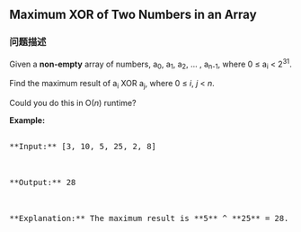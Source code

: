 ## Maximum XOR of Two Numbers in an Array  
### 问题描述
Given a **non-empty** array of numbers, a<sub>0</sub>, a<sub>1</sub>, a<sub>2</sub>, … , a<sub>n-1</sub>, where 0 &le; a<sub>i</sub> < 2<sup>31</sup>.

Find the maximum result of a<sub>i</sub> XOR a<sub>j</sub>, where 0 &le; *i*, *j* &lt; *n*.

Could you do this in O(*n*) runtime?

**Example:**
<pre>
**Input:** [3, 10, 5, 25, 2, 8]

**Output:** 28

**Explanation:** The maximum result is **5** ^ **25** = 28.
</pre>

